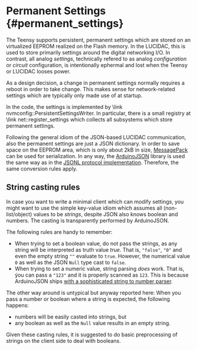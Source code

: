 # Permanent Settings                                        {#permanent_settings}

The Teensy supports persistent, permanent settings which are stored on an virtualized
EEPROM realized on the Flash memory. In the LUCIDAC, this is used to store primarily
settings around the digital networking I/O. In contrast, all analog *settings*,
technically refered to as analog *configuration* or *circuit* configuration, is
intentionally ephermal and lost when the Teensy or LUCIDAC looses power.

As a design decision, a change in permanent settings normally requires a reboot in
order to take change. This makes sense for network-related settings which are typically
only made use of at startup.

In the code, the settings is implemented by \link nvmconfig::PersistentSettingsWriter.
In particular, there is a small registry at \link net::register_settings which collects
all subsystems which store permanent settings.

Following the general idiom of the JSON-based LUCIDAC communication, also the
permanent settings are just a JSON dictionary. In order to save space on the EEPROM
area, which is only about 2kB in size, [MessagePack](https://msgpack.org/) can be used
for serialization. In any way, the [ArduinoJSON](https://arduinojson.org/) library
is used the same way as in the [JSONL protocol implementation](#protocol). Therefore,
the same conversion rules apply.

## String casting rules
In case you want to write a minimal client which can modify settings, you might want
to use the simple key-value idiom which assumes all (non-list/object) values to be *strings*,
despite JSON also knows boolean and numbers. The casting is transparently performed
by ArduinoJSON.

The following rules are handy to remember:

* When trying to set a boolean value, do not pass the strings, as any string will be
  interpreted as truth value *true*. That is, `"false"`, `"0"` and even the empty
  string `""` evaluate to `true`. However, the numerical value `0` as well as the
  JSON `Null` type cast to `false`.
* When trying to set a numeric value, string parsing *does* work. That is, ýou can
  pass a `"123"` and it is properly scanned as `123`. This is because ArduinoJSON
  ships [with a sophisticated string to number parser](https://github.com/bblanchon/ArduinoJson/blob/7.x/src/ArduinoJson/Numbers/parseNumber.hpp).

The other way around is untypical but anyway reported here: When you pass a number
or boolean where a string is expected, the following happens:

* numbers will be easily casted into strings, but
* any boolean as well as the `Null` value results in an empty string.

Given these casting rules, it is suggested to do basic preprocessing of strings
on the client side to deal with booleans.